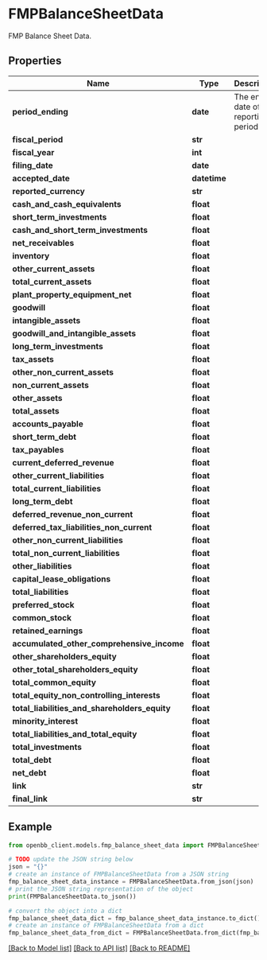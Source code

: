 # FMPBalanceSheetData

FMP Balance Sheet Data.

## Properties

Name | Type | Description | Notes
------------ | ------------- | ------------- | -------------
**period_ending** | **date** | The end date of the reporting period. | 
**fiscal_period** | **str** |  | [optional] 
**fiscal_year** | **int** |  | [optional] 
**filing_date** | **date** |  | [optional] 
**accepted_date** | **datetime** |  | [optional] 
**reported_currency** | **str** |  | [optional] 
**cash_and_cash_equivalents** | **float** |  | [optional] 
**short_term_investments** | **float** |  | [optional] 
**cash_and_short_term_investments** | **float** |  | [optional] 
**net_receivables** | **float** |  | [optional] 
**inventory** | **float** |  | [optional] 
**other_current_assets** | **float** |  | [optional] 
**total_current_assets** | **float** |  | [optional] 
**plant_property_equipment_net** | **float** |  | [optional] 
**goodwill** | **float** |  | [optional] 
**intangible_assets** | **float** |  | [optional] 
**goodwill_and_intangible_assets** | **float** |  | [optional] 
**long_term_investments** | **float** |  | [optional] 
**tax_assets** | **float** |  | [optional] 
**other_non_current_assets** | **float** |  | [optional] 
**non_current_assets** | **float** |  | [optional] 
**other_assets** | **float** |  | [optional] 
**total_assets** | **float** |  | [optional] 
**accounts_payable** | **float** |  | [optional] 
**short_term_debt** | **float** |  | [optional] 
**tax_payables** | **float** |  | [optional] 
**current_deferred_revenue** | **float** |  | [optional] 
**other_current_liabilities** | **float** |  | [optional] 
**total_current_liabilities** | **float** |  | [optional] 
**long_term_debt** | **float** |  | [optional] 
**deferred_revenue_non_current** | **float** |  | [optional] 
**deferred_tax_liabilities_non_current** | **float** |  | [optional] 
**other_non_current_liabilities** | **float** |  | [optional] 
**total_non_current_liabilities** | **float** |  | [optional] 
**other_liabilities** | **float** |  | [optional] 
**capital_lease_obligations** | **float** |  | [optional] 
**total_liabilities** | **float** |  | [optional] 
**preferred_stock** | **float** |  | [optional] 
**common_stock** | **float** |  | [optional] 
**retained_earnings** | **float** |  | [optional] 
**accumulated_other_comprehensive_income** | **float** |  | [optional] 
**other_shareholders_equity** | **float** |  | [optional] 
**other_total_shareholders_equity** | **float** |  | [optional] 
**total_common_equity** | **float** |  | [optional] 
**total_equity_non_controlling_interests** | **float** |  | [optional] 
**total_liabilities_and_shareholders_equity** | **float** |  | [optional] 
**minority_interest** | **float** |  | [optional] 
**total_liabilities_and_total_equity** | **float** |  | [optional] 
**total_investments** | **float** |  | [optional] 
**total_debt** | **float** |  | [optional] 
**net_debt** | **float** |  | [optional] 
**link** | **str** |  | [optional] 
**final_link** | **str** |  | [optional] 

## Example

```python
from openbb_client.models.fmp_balance_sheet_data import FMPBalanceSheetData

# TODO update the JSON string below
json = "{}"
# create an instance of FMPBalanceSheetData from a JSON string
fmp_balance_sheet_data_instance = FMPBalanceSheetData.from_json(json)
# print the JSON string representation of the object
print(FMPBalanceSheetData.to_json())

# convert the object into a dict
fmp_balance_sheet_data_dict = fmp_balance_sheet_data_instance.to_dict()
# create an instance of FMPBalanceSheetData from a dict
fmp_balance_sheet_data_from_dict = FMPBalanceSheetData.from_dict(fmp_balance_sheet_data_dict)
```
[[Back to Model list]](../README.md#documentation-for-models) [[Back to API list]](../README.md#documentation-for-api-endpoints) [[Back to README]](../README.md)


